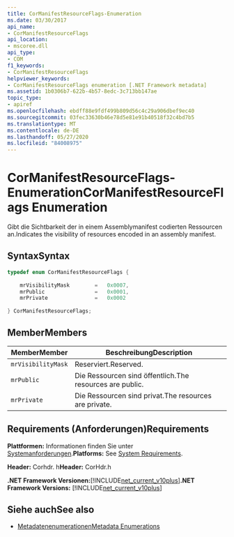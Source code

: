```yaml
---
title: CorManifestResourceFlags-Enumeration
ms.date: 03/30/2017
api_name:
- CorManifestResourceFlags
api_location:
- mscoree.dll
api_type:
- COM
f1_keywords:
- CorManifestResourceFlags
helpviewer_keywords:
- CorManifestResourceFlags enumeration [.NET Framework metadata]
ms.assetid: 1b0306b7-622b-4b57-8edc-3c713bb147ae
topic_type:
- apiref
ms.openlocfilehash: ebdff88e9fdf499b809d56c4c29a906dbef9ec40
ms.sourcegitcommit: 03fec33630b46e78d5e81e91b40518f32c4bd7b5
ms.translationtype: MT
ms.contentlocale: de-DE
ms.lasthandoff: 05/27/2020
ms.locfileid: "84008975"
---
```

# <a name="cormanifestresourceflags-enumeration"></a><span data-ttu-id="ef213-102">CorManifestResourceFlags-Enumeration</span><span class="sxs-lookup"><span data-stu-id="ef213-102">CorManifestResourceFlags Enumeration</span></span>
<span data-ttu-id="ef213-103">Gibt die Sichtbarkeit der in einem Assemblymanifest codierten Ressourcen an.</span><span class="sxs-lookup"><span data-stu-id="ef213-103">Indicates the visibility of resources encoded in an assembly manifest.</span></span>  
  
## <a name="syntax"></a><span data-ttu-id="ef213-104">Syntax</span><span class="sxs-lookup"><span data-stu-id="ef213-104">Syntax</span></span>  
  
```cpp  
typedef enum CorManifestResourceFlags {  
  
    mrVisibilityMask        =   0x0007,  
    mrPublic                =   0x0001,  
    mrPrivate               =   0x0002  
  
} CorManifestResourceFlags;  
```  
  
## <a name="members"></a><span data-ttu-id="ef213-105">Member</span><span class="sxs-lookup"><span data-stu-id="ef213-105">Members</span></span>  
  
|<span data-ttu-id="ef213-106">Member</span><span class="sxs-lookup"><span data-stu-id="ef213-106">Member</span></span>|<span data-ttu-id="ef213-107">Beschreibung</span><span class="sxs-lookup"><span data-stu-id="ef213-107">Description</span></span>|  
|------------|-----------------|  
|`mrVisibilityMask`|<span data-ttu-id="ef213-108">Reserviert.</span><span class="sxs-lookup"><span data-stu-id="ef213-108">Reserved.</span></span>|  
|`mrPublic`|<span data-ttu-id="ef213-109">Die Ressourcen sind öffentlich.</span><span class="sxs-lookup"><span data-stu-id="ef213-109">The resources are public.</span></span>|  
|`mrPrivate`|<span data-ttu-id="ef213-110">Die Ressourcen sind privat.</span><span class="sxs-lookup"><span data-stu-id="ef213-110">The resources are private.</span></span>|  
  
## <a name="requirements"></a><span data-ttu-id="ef213-111">Requirements (Anforderungen)</span><span class="sxs-lookup"><span data-stu-id="ef213-111">Requirements</span></span>  
 <span data-ttu-id="ef213-112">**Plattformen:** Informationen finden Sie unter [Systemanforderungen](../../get-started/system-requirements.md).</span><span class="sxs-lookup"><span data-stu-id="ef213-112">**Platforms:** See [System Requirements](../../get-started/system-requirements.md).</span></span>  
  
 <span data-ttu-id="ef213-113">**Header:** Corhdr. h</span><span class="sxs-lookup"><span data-stu-id="ef213-113">**Header:** CorHdr.h</span></span>  
  
 <span data-ttu-id="ef213-114">**.NET Framework Versionen:**[!INCLUDE[net_current_v10plus](../../../../includes/net-current-v10plus-md.md)]</span><span class="sxs-lookup"><span data-stu-id="ef213-114">**.NET Framework Versions:** [!INCLUDE[net_current_v10plus](../../../../includes/net-current-v10plus-md.md)]</span></span>  
  
## <a name="see-also"></a><span data-ttu-id="ef213-115">Siehe auch</span><span class="sxs-lookup"><span data-stu-id="ef213-115">See also</span></span>

- [<span data-ttu-id="ef213-116">Metadatenenumerationen</span><span class="sxs-lookup"><span data-stu-id="ef213-116">Metadata Enumerations</span></span>](metadata-enumerations.md)
